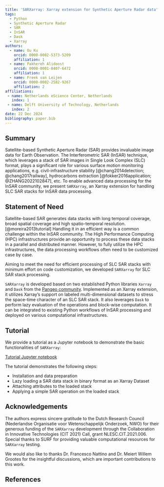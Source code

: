 ```yaml
---
title: 'SARXarray: Xarray extension for Synthetic Aperture Radar data'
tags:
  - Python
  - Synthetic Aperture Radar
  - SAR
  - InSAR
  - Dask
  - Xarray
authors:
  - name: Ou Ku
    orcid: 0000-0002-5373-5209
    affiliation: 1 
  - name: Fakhereh Alidoost
    orcid: 0000-0001-8407-6472
    affiliation: 1
  - name: Freek van Leijen
    orcid: 0000-0002-2582-9267
    affiliation: 2
affiliations:
 - name: Netherlands eScience Center, Netherlands
   index: 1
 - name: Delft University of Technology, Netherlands
   index: 2
date: 22 Dec 2024
bibliography: paper.bib
---
```


## Summary

Satellite-based Synthetic Aperture Radar (SAR) provides invaluable image data for Earth Observation. The Interferometric SAR (InSAR) technique, which leverages a stack of SAR images in Single Look Complex (SLC) format, plays a significant role for various surface motion monitoring applications, e.g. civil-infrastructure stability [@chang2014detection; @chang2017railway], hydrocarbons extraction [@fokker2016application; @ZHANG2022102847], etc. To enable advanced data processing for the InSAR community, we present `SARXarray`, an Xarray extension for handling SLC SAR stacks for InSAR data processing. 

## Statement of Need

Satellite-based SAR generates data stacks with long temporal coverage, broad spatial coverage and high spatio-temporal resolution. [@moreira2013tutorial] Handling it in an efficient way is a common challenge within the InSAR community. The High Performance Computing (HPC) infrastructures provide an opportunity to process these data stacks in a parallel and distributed manner. However, to fully utilize the HPC infrastructures, the data processing workflows often need to be customized case by case.

Aiming to meet the need for efficient processing of SLC SAR stacks with minimum effort on code customization, we developed `SARXarray` for SLC SAR stack processing. 

`SARXarray` is developed based on two established Python libraries `Xarray` and `Dask` from the [Pangeo community](https://www.pangeo.io/). Implemented as an Xarray extension, it utilizes Xarray’s support on labeled multi-dimensional datasets to stress the space-time character of an SLC SAR stack. It also leverages `Dask` to perform lazy evaluation of the operations and block-wise computation. It can be integrated to existing Python workflows of InSAR processing and deployed on various computational infrastructures. 

## Tutorial

We provide a tutorial as a Jupyter notebook to demonstrate the basic functionalities of `SARXarray`:

[Tutorial Jupyter notebook](https://tudelftgeodesy.github.io/sarxarray/notebooks/demo_sarxarray/)

The tutorial demonstrates the following steps:

- Installation and data preparation
- Lazy loading a SAR data stack in binary format as an Xarray Dataset
- Attaching attributes to the loaded stack
- Applying a simple SAR operation on the loaded stack

## Acknowledgements

The authors express sincere gratitude to the Dutch Research Council (Nederlandse Organisatie voor Wetenschappelijk Onderzoek, NWO) for their generous funding of the `SARXarray` development through the Collaboration in Innovative Technologies (CIT 2021) Call, grant NLESC.CIT.2021.006. Special thanks to SURF for providing valuable computational resources for `SARXarray` testing.

We would also like to thanks Dr. Francesco Nattino and Dr. Meiert Willem Grootes for the insightful discussions, which are important contributions to this work.

## References
